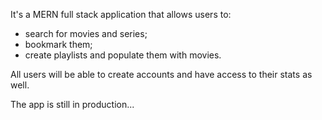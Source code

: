 It's a MERN full stack application that allows users to:
- search for movies and series;
- bookmark them;
- create playlists and populate them with movies.

All users will be able to create accounts and have access to their stats as well.

The app is still in production...
